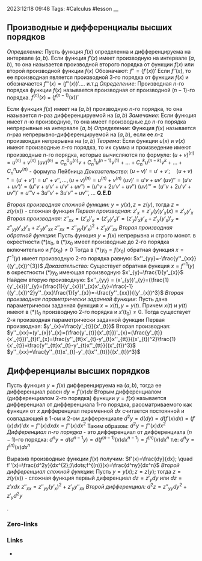 2023:12:18 09:48
Tags: #Calculus #lesson 
__
## Производные и дифференциалы высших порядков
*Определение:*
Пусть функция $f(x)$ определенна и дифференцируема на интервале $(a,b)$. Если функция $f'(x)$ имеет производную на интервале $(a,b)$, то она называется производной второго порядка от функции $f(x)$ или второй производной функции $f(x)$
Обозначают: $f''=(f'(x))'$
Если $f''(x),$ то ее производная является производной 3-го порядка от функции $f(x)$ и обозначается $f'''(x)=(f''(x))'$.... и.т.д
*Определение*:
Производная $n$-го порядка функции $f(x)$ называется производная от производной $(n-1)$-го порядка. $f^{(n)}(x)$ = $(f^{(n-1)}(x))'$

Если функция $f(x)$ имеет на $(a,b)$ производную $n$-го порядка, то она называется $n$-раз дифференцируемой на $(a,b)$
*Замечание*:
Если функция имеет $n$-ю производную, то она имеет производные до $n$-го порядка непрерывные на интервале $(a,b)$
*Определение*:
Функция $f(x)$ называется $n$-раз непрерывно-дифференцируемой на $(a,b)$, если ее $n$-z произвондая непрерывна на $(a,b)$
*Теорема*:
Если функции $u(x)$ и $v(x)$ имеют производные $n$-го порядка, то их сумма и произведение имеют производные $n$-го порядка, которые вычисляются по формуле: $(u+v)^{(n)}=u^{(n)}+v^{(n)}$
$(uv)^{(n)}=C^{0}_{n}u^{(n)}v+C^{1}_{n}u^{(n-1)}v^{(1)} + \dots + C^{k}_{n}u^{(n-k)}v^{k} + \dots + C^{n}_{n}uv^{(n)}$ - формула Лейбница
*Доказательство*:
$(u+v)'=u'+v'; \quad (u+v)''=(u'+v')'=u''+v'', \dots, (u+v)^{(n)}=u^{(n)}+v^{(n)}$
$(uv)'=u'v+uv'$
$(uv)''=(u'v+uv')'=(u''v+u'v'+u'v'+uv'')=(u''v+2u'v'+uv'')$
$(uv)'''=(u''v+2u'v'+uv'')'=u'''v+3u''v'+3u'v''+uv'''$, $\dots$
**Q.E.D**

*Вторая производная сложной функции:*
$y=y(x), z=z(y),$ тогда $z=z(y(x))$ - сложная функция
*Первая производная*: $z'_{x}=z'_{y}(y)y'_{x}(x)=z'_{y}y'_{x}$
*Вторая производная:*
$z''_{xx}=(z'_{x})'_{x} = (z'_{y}y'_{x})' = (z'_{y})'_{x}y'_{x}+z'_{y}(y'_{x})'_{x} = z''_{yy}y'_{x}y'_{x}+z'_{y}y''_{xx}$
$z''_{xx}=z''_{yy}(y'_{x})^{2}+z'_{y}y''_{xx}$
*Вторая производная обратной функции*:
Пусть функция $y=f(x)$ непрерывна и строго монот. в  окрестности $(*)x_{0},$ в $(*)x_{0}$ имеет производные до 2-го порядка включительно и $f'(x_{0}) \neq 0$
Тогда в $(*)y_{0}=f(x_{0})$ обратная функция $x=f^{-1}(y)$ имеет производную 2-го порядка равную: $x''_{yy}=-\frac{y''_{xx}}{(y'_{x})^{3}}$
*Доказательство:*
Существует обратная функция $x=f^{-1}(y)$ в окрестности $(*)y_{0}$ имеющая производную $x'_{y}=\frac{1}{y'_{x}}$ 
Найдем вторую производную:
$x''_{yy} = (x'_{y})'_{y}=(\frac{1}{y'_{x}})'_{y}=(\frac{1}{y'_{x}})'_{x}x'_{y}=\frac{-1}{(y'_{x})^2}y''_{xx}\frac{1}{y'_{x}}=-\frac{y''_{xx}}{(y'_{x})^3}$
*Вторая производная параметрически заданной функции*:
Пусть дана параметрически заданная функция $x=x(t), y=y(t).$ Причем $x(t)$ и $y(t)$ имеют в $(*)t_{0}$ производную 2-го порядка и $x'(t_{0})\neq0.$ Тогда существует 2-я производная параметрически заданной функции
Первая производная: $y'_{x}=\frac{y'_{t}}{x'_{t}}$
Вторая производная: $y''_{xx}=(y'_{x})'_{x}=(\frac{y'_{t}}{x'_{t}})'_{x}=(\frac{y'_{t}}{x'_{t}})'_{t}t'_{x}=\frac{y''_{tt}x'_{t}-y'_{t}x''_{tt}}{(x'_{t})^2}\frac{1}{x'_{t}}=\frac{y''_{tt}x'_{t}-y'_{t}x''_{tt}}{(x'_{t})^3}$
$y''_{xx}=\frac{y''_{tt}x'_{t}-y'_{t}x''_{tt}}{(x'_{t})^3}$

## Дифференциалы высших порядков
Пусть функция $y=f(x)$ дифференцируема на $(a,b),$ тогда ее дифференциал равен $dy=f'(x)dx$
Вторым дифференциалом (дифференциалом 2-го порядка) функции $y=f(x)$ называется дифференциал от дифференциала 1-го порядка, рассматриваемого как функция от $x$ дифференциал переменной $dx$ считается постоянной и совпадающей в 1-ом и 2-ом дифференциале
$d^2y=d(dy)=d(f'(x)dx)=(f'(x)dx)'dx=f''(x)dxdx=f''(x)dx^2$
Таким образом: $d^2y=f''(x)dx^2$
*Дифференциал n-го порядка*  - это дифференциал от дифференциала $(n-1)$-го порядка:
$d^{n}y=d(d^{n-1}y)=d(f^{(n-1)}(x)dx^{n-1})=f^{(n)}(x)dx^n$
т.е: $d^ny=f^{(n)}(x)dx^{n}$

Выразив производные функции $f(x)$ получим:
$f'(x)=\frac{dy}{dx}; \quad f''(x)=\frac{d^2y}{dx^{2};}\dots;f^{(n)}(x)=\frac{d^ny}{dx^n}$
*Второй дифференциал сложной функции*:
Пусть $y=y(x); z=z(y);$ тогда $z=z(y(x))$ - сложная функция
первый диференциал $dz=z'_{y}dy$ или $dz=z'{x}dx$
$z''_{xx}=z''_{yy}(y'_{x})^2+z'_{y}y''_{xx}$
*Второй дифференциал:*
$d^2z=z''_{yy}dy^2+z'_{y}d^2y$











. 







### Zero-links

### Links
-
